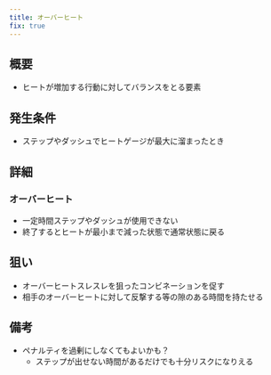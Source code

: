 ```yaml
---
title: オーバーヒート
fix: true
---
```


## 概要
* ヒートが増加する行動に対してバランスをとる要素

## 発生条件
* ステップやダッシュでヒートゲージが最大に溜まったとき

## 詳細
### オーバーヒート
* 一定時間ステップやダッシュが使用できない
* 終了するとヒートが最小まで減った状態で通常状態に戻る

## 狙い
* オーバーヒートスレスレを狙ったコンビネーションを促す
* 相手のオーバーヒートに対して反撃する等の隙のある時間を持たせる

## 備考
* ペナルティを過剰にしなくてもよいかも？
    * ステップが出せない時間があるだけでも十分リスクになりえる
